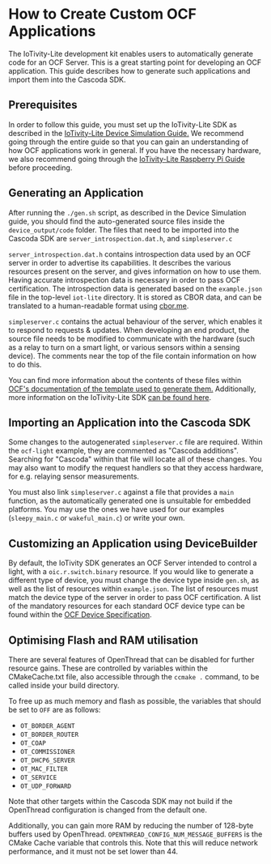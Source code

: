 # How to Create Custom OCF Applications #

The IoTivity-Lite development kit enables users to automatically generate
code for an OCF Server. This is a great starting point for developing an OCF
application. This guide describes how to generate such applications and
import them into the Cascoda SDK.

## Prerequisites ##

In order to follow this guide, you must set up the IoTivity-Lite SDK as
described in the [IoTivity-Lite Device Simulation
Guide.](https://iotivity.org/getting-started-iotivity-device-simulation) We
recommend going through the entire guide so that you can gain an
understanding of how OCF applications work in general. If you have the
necessary hardware, we also recommend going through the [IoTivity-Lite
Raspberry Pi
Guide](https://iotivity.org/getting-started-iotivity-raspberry-pi-kit) before
proceeding.

## Generating an Application ##

After running the `./gen.sh` script, as described in the Device Simulation
guide, you should find the auto-generated source files inside the
`device_output/code` folder. The files that need to be imported into the
Cascoda SDK are `server_introspection.dat.h`, and `simpleserver.c`

`server_introspection.dat.h` contains introspection data used by an OCF
server in order to advertise its capabilities. It describes the various
resources present on the server, and gives information on how to use them.
Having accurate introspection data is necessary in order to pass OCF
certification. The introspection data is generated based on the
`example.json` file in the top-level `iot-lite` directory. It is stored as
CBOR data, and can be translated to a human-readable format using
[cbor.me](http://cbor.me/).

`simpleserver.c` contains the actual behaviour of the server, which enables
it to respond to requests & updates. When developing an end product, the
source file needs to be modified to communicate with the hardware (such as a
relay to turn on a smart light, or various sensors within a sensing device).
The comments near the top of the file contain information on how to do this.

You can find more information about the contents of these files within [OCF's
documentation of the template used to generate
them.](https://openconnectivityfoundation.github.io/swagger2x/src/templates/IOTivity-lite/)
Additionally, more information on the IoTivity-Lite SDK [can be found
here](https://openconnectivity.github.io/IOTivity-Lite-setup/).

## Importing an Application into the Cascoda SDK ##

Some changes to the autogenerated `simpleserver.c` file are required. Within
the `ocf-light` example, they are commented as "Cascoda additions".
Searching for "Cascoda" within that file will locate all of these changes. You
may also want to modify the request handlers so that they access hardware,
for e.g. relaying sensor measurements.

You must also link `simpleserver.c` against a file that provides a `main`
function, as the automatically generated one is unsuitable for embedded
platforms. You may use the ones we have used for our examples
(`sleepy_main.c` or `wakeful_main.c`) or write your own.

## Customizing an Application using DeviceBuilder ##

By default, the IoTivity SDK generates an OCF Server intended to control a
light, with a `oic.r.switch.binary` resource. If you would like to generate a
different type of device, you must change the device type inside `gen.sh`, as
well as the list of resources within `example.json`. The list of resources
must match the device type of the server in order to pass OCF certification.
A list of the mandatory resources for each standard OCF device type can be
found within the [OCF Device
Specification](https://openconnectivity.org/developer/specifications/).

## Optimising Flash and RAM utilisation ##

There are several features of OpenThread that can be disabled for
further resource gains. These are controlled by variables within the
CMakeCache.txt file, also accessible through the `ccmake .` command, to be
called inside your build directory.

To free up as much memory and flash as possible, the variables that should be
set to `OFF` are as follows:

- `OT_BORDER_AGENT`
- `OT_BORDER_ROUTER`
- `OT_COAP`
- `OT_COMMISSIONER`
- `OT_DHCP6_SERVER`
- `OT_MAC_FILTER`
- `OT_SERVICE`
- `OT_UDP_FORWARD`

Note that other targets within the Cascoda SDK may not build if the
OpenThread configuration is changed from the default one.

Additionally, you can gain more RAM by reducing the number of 128-byte
buffers used by OpenThread. `OPENTHREAD_CONFIG_NUM_MESSAGE_BUFFERS` is the
CMake Cache variable that controls this. Note that this will reduce network
performance, and it must not be set lower than 44.
